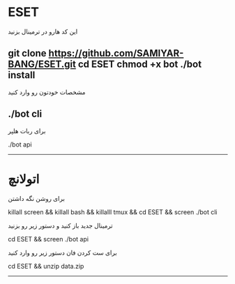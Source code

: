# ESET

این کد هارو در ترمینال بزنید

git clone https://github.com/SAMIYAR-BANG/ESET.git
cd ESET
chmod +x bot
./bot install
----------------------------------------------
مشخصات خودتون رو وارد کنید

./bot cli
----------------------------------------------
برای ربات هلپر

./bot api

______________________________________________

اتولانچ
=

برای روشن نگه داشتن

killall screen && killall bash && killalll tmux && cd ESET && screen ./bot cli

ترمینال جدید باز کنید و دستور زیر رو بزنید

cd ESET && screen ./bot api

برای ست کردن فان دستور زیر رو وارد کنید

cd ESET && unzip data.zip

________________________________________________________________________________
